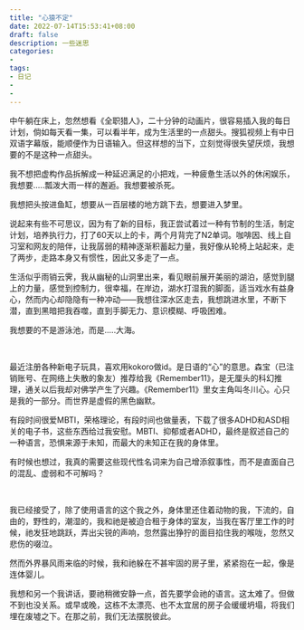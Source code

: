 ```yaml
---
title: "心猿不定"
date: 2022-07-14T15:53:41+08:00
draft: false
description: 一些迷思
categories: 
- 
tags:
- 日记
-
-
---
```




中午躺在床上，忽然想看《全职猎人》，二十分钟的动画片，很容易插入我的每日计划，倘如每天看一集，可以看半年，成为生活里的一点甜头。搜狐视频上有中日双语字幕版，能顺便作为日语输入。但这样想的当下，立刻觉得很失望厌烦，我想要的不是这种一点甜头。

我不想把虚构作品拆解成一种延迟满足的小把戏，一种疲惫生活以外的休闲娱乐，我想要.....瓢泼大雨一样的邂逅。我想要被杀死。

我想把头按进鱼缸，想要从一百层楼的地方跳下去，想要进入梦里。

说起来有些不可思议，因为有了新的目标，我正尝试着过一种有节制的生活，制定计划，培养执行力，打了60天以上的卡，两个月背完了N2单词。咖啡因、线上自习室和网友的陪伴，让我孱弱的精神逐渐积蓄起力量，我好像从轮椅上站起来，走了两步，走路本身又有惯性，因此又多走了一点。

生活似乎雨销云霁，我从幽秘的山洞里出来，看见眼前展开美丽的湖泊，感觉到腿上的力量，感觉到控制力，很幸福，在岸边，湖水打湿我的脚面，适当戏水有益身心，然而内心却隐隐有一种冲动——我想往深水区走去，我想跳进水里，不断下潜，直到黑暗把我吞噬，直到手脚无力、意识模糊、呼吸困难。

我想要的不是游泳池，而是.....大海。

&nbsp;

最近注册各种新电子玩具，喜欢用kokoro做id。是日语的“心”的意思。森宝（已注销账号、在网络上失散的象友）推荐给我《Remember11》，是无厘头的科幻推理，通关以后我却对佛学产生了兴趣。《Remember11》里女主角叫冬川心。心只是我的一部分。而世界是虚假的黑色幽默。

有段时间很爱MBTI，荣格理论，有段时间也做量表，下载了很多ADHD和ASD相关的电子书，这些东西给过我安慰。MBTI、抑郁或者ADHD，最终是叙述自己的一种语言，恐惧来源于未知，而最大的未知正在我的身体里。

有时候也想过，我真的需要这些现代性名词来为自己增添叙事性，而不是直面自己的混乱、虚弱和不可解吗？

&nbsp;

我已经接受了，除了使用语言的这个我之外，身体里还住着动物的我，下流的，自由的，野性的，潮湿的，我和祂是被迫合租于身体的室友，当我在客厅里工作的时候，祂发狂地跳跃，弄出尖锐的声响，忽然露出狰狞的面目掐住我的喉咙，忽然又悲伤的啜泣。

然而外界暴风雨来临的时候，我和祂躲在不甚牢固的房子里，紧紧抱在一起，像是连体婴儿。

我想和另一个我讲话，要祂稍微安静一点，首先要学会祂的语言。这太难了。但做不到也没关系。或早或晚，这栋不太漂亮、也不太宜居的房子会缓缓坍塌，将我们埋在废墟之下。在那之前，我们无法摆脱彼此。
